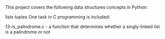 This project covers the following data structures concepts in Python:

lists
tuples
One task in C programming is included:

13-is_palindrome.c - a function that determines whether a singly-linked list is a palindrome or not
